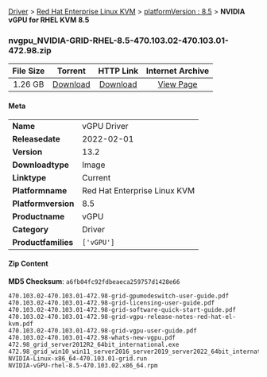 
[Driver](/README.md)  >  [Red Hat Enterprise Linux KVM](/index/Driver/Red_Hat_Enterprise_Linux_KVM.md)  >  [platformVersion : 8.5](/index/Driver/Red_Hat_Enterprise_Linux_KVM/8.5.md)  >  **NVIDIA vGPU for RHEL KVM 8.5**


### nvgpu_NVIDIA-GRID-RHEL-8.5-470.103.02-470.103.01-472.98.zip

| **File Size** | **Torrent**  | **HTTP Link** | **Internet Archive** |
|:-------------:|:------------:|:-------------:|:--------------------:|
| 1.26 GB |  [Download](https://archive.org/download/nvgpu_NVIDIA-GRID-RHEL-8.5-470.103.02-470.103.01-472.98.zip/nvgpu_NVIDIA-GRID-RHEL-8.5-470.103.02-470.103.01-472.98.zip_archive.torrent)       | [Download](https://archive.org/compress/nvgpu_NVIDIA-GRID-RHEL-8.5-470.103.02-470.103.01-472.98.zip) | [View Page](https://archive.org/details/nvgpu_NVIDIA-GRID-RHEL-8.5-470.103.02-470.103.01-472.98.zip)       |

#### Meta

<table>
<tr><td><strong>Name</strong></td><td>vGPU Driver</td></tr>
<tr><td><strong>Releasedate</strong></td><td>2022-02-01</td></tr>
<tr><td><strong>Version</strong></td><td>13.2</td></tr>
<tr><td><strong>Downloadtype</strong></td><td>Image</td></tr>
<tr><td><strong>Linktype</strong></td><td>Current</td></tr>
<tr><td><strong>Platformname</strong></td><td>Red Hat Enterprise Linux KVM</td></tr>
<tr><td><strong>Platformversion</strong></td><td>8.5</td></tr>
<tr><td><strong>Productname</strong></td><td>vGPU</td></tr>
<tr><td><strong>Category</strong></td><td>Driver</td></tr>
<tr><td><strong>Productfamilies</strong></td><td><code>['vGPU']</code></td></tr>
</table>

#### Zip Content

**MD5 Checksum**: `a6fb04fc92fdbeaeca259757d1428e66`

```text
470.103.02-470.103.01-472.98-grid-gpumodeswitch-user-guide.pdf
470.103.02-470.103.01-472.98-grid-licensing-user-guide.pdf
470.103.02-470.103.01-472.98-grid-software-quick-start-guide.pdf
470.103.02-470.103.01-472.98-grid-vgpu-release-notes-red-hat-el-kvm.pdf
470.103.02-470.103.01-472.98-grid-vgpu-user-guide.pdf
470.103.02-470.103.01-472.98-whats-new-vgpu.pdf
472.98_grid_server2012R2_64bit_international.exe
472.98_grid_win10_win11_server2016_server2019_server2022_64bit_international.exe
NVIDIA-Linux-x86_64-470.103.01-grid.run
NVIDIA-vGPU-rhel-8.5-470.103.02.x86_64.rpm
```